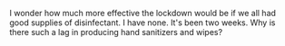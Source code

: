 I wonder how much more effective the lockdown would be if we all had good supplies of disinfectant. I have none. It's been two weeks. Why is there such a lag in producing hand sanitizers and wipes?

